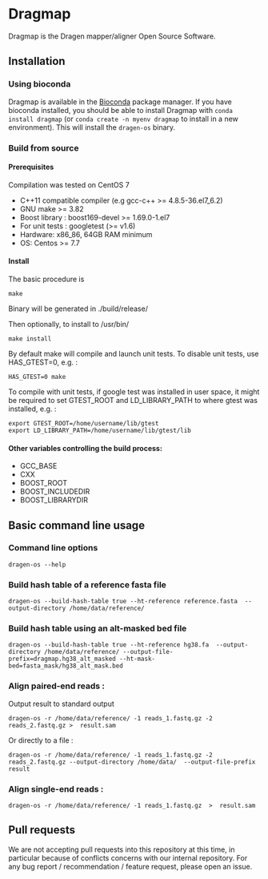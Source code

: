 # Dragmap 

Dragmap is the Dragen mapper/aligner Open Source Software.

## Installation

### Using bioconda

Dragmap is available in the [Bioconda](https://anaconda.org/bioconda/dragmap) package manager. If you have bioconda installed, you should be able to install Dragmap with  `conda install dragmap` (or `conda create -n myenv dragmap` to install in a new environment). This will install the `dragen-os` binary.

### Build from source

#### Prerequisites

Compilation was tested on CentOS 7

* C++11 compatible compiler (e.g gcc-c++ >= 4.8.5-36.el7_6.2)
* GNU make >= 3.82
* Boost library :  boost169-devel >= 1.69.0-1.el7
* For unit tests : googletest (>= v1.6)
* Hardware: x86_86, 64GB RAM minimum
* OS: Centos >= 7.7

#### Install


The basic procedure is

    make

Binary will be generated in ./build/release/


Then optionally, to install to /usr/bin/

    make install



By default make will compile and launch unit tests. To disable unit tests, use HAS_GTEST=0, e.g. :


    HAS_GTEST=0 make


To compile with unit tests, if google test was installed in user space, it might be required to set GTEST_ROOT and LD_LIBRARY_PATH to where gtest was installed, e.g. : 

    export GTEST_ROOT=/home/username/lib/gtest
    export LD_LIBRARY_PATH=/home/username/lib/gtest/lib




#### Other variables controlling the build process:


* GCC_BASE 
* CXX 
* BOOST_ROOT 
* BOOST_INCLUDEDIR 
* BOOST_LIBRARYDIR 





## Basic command line usage 

### Command line options 

    dragen-os --help


### Build hash table of a reference fasta file 

    dragen-os --build-hash-table true --ht-reference reference.fasta  --output-directory /home/data/reference/

### Build hash table using an alt-masked bed file

    dragen-os --build-hash-table true --ht-reference hg38.fa  --output-directory /home/data/reference/ --output-file-prefix=dragmap.hg38_alt_masked --ht-mask-bed=fasta_mask/hg38_alt_mask.bed

### Align paired-end reads :

Output result to standard output 

    dragen-os -r /home/data/reference/ -1 reads_1.fastq.gz -2 reads_2.fastq.gz >  result.sam

Or directly to a file :

    dragen-os -r /home/data/reference/ -1 reads_1.fastq.gz -2 reads_2.fastq.gz --output-directory /home/data/  --output-file-prefix result

### Align single-end reads :

    dragen-os -r /home/data/reference/ -1 reads_1.fastq.gz  >  result.sam


## Pull requests

We are not accepting pull requests into this repository at this time, in particular because of conflicts concerns with our internal repository. For any bug report / recommendation / feature request, please open an issue.
